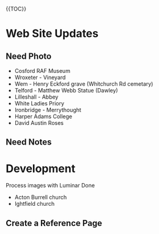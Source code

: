 {{TOC}}

# Web Site Updates

## Need Photo

- Cosford RAF Museum
- Wroxeter - Vineyard
- Wem - Henry Eckford grave (Whitchurch Rd cemetary)
- Telford - Matthew Webb Statue (Dawley)
- Lilleshall - Abbey
- White Ladies Priory
- Ironbridge - Merrythought
- Harper Adams College
- David Austin Roses

## Need Notes

# Development

Process images with Luminar
Done
- Acton Burrell church
- Ightfield church

## Create a Reference Page


